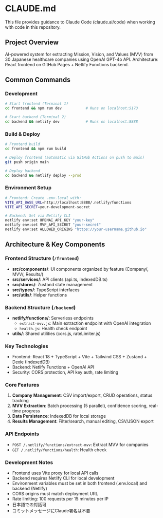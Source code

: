 # CLAUDE.md

This file provides guidance to Claude Code (claude.ai/code) when working with code in this repository.

## Project Overview

AI-powered system for extracting Mission, Vision, and Values (MVV) from 30 Japanese healthcare companies using OpenAI GPT-4o API. Architecture: React frontend on GitHub Pages + Netlify Functions backend.

## Common Commands

### Development
```bash
# Start frontend (Terminal 1)
cd frontend && npm run dev           # Runs on localhost:5173

# Start backend (Terminal 2)  
cd backend && netlify dev            # Runs on localhost:8888
```

### Build & Deploy
```bash
# Frontend build
cd frontend && npm run build

# Deploy frontend (automatic via GitHub Actions on push to main)
git push origin main

# Deploy backend
cd backend && netlify deploy --prod
```

### Environment Setup
```bash
# Frontend: Create .env.local with:
VITE_API_BASE_URL=http://localhost:8888/.netlify/functions
VITE_API_SECRET=your-development-secret

# Backend: Set via Netlify CLI
netlify env:set OPENAI_API_KEY "your-key"
netlify env:set MVP_API_SECRET "your-secret"
netlify env:set ALLOWED_ORIGINS "https://your-username.github.io"
```

## Architecture & Key Components

### Frontend Structure (`/frontend`)
- **src/components/**: UI components organized by feature (Company/, MVV/, Results/)
- **src/services/**: API clients (api.ts, indexedDB.ts)
- **src/stores/**: Zustand state management
- **src/types/**: TypeScript interfaces
- **src/utils/**: Helper functions

### Backend Structure (`/backend`)
- **netlify/functions/**: Serverless endpoints
  - `extract-mvv.js`: Main extraction endpoint with OpenAI integration
  - `health.js`: Health check endpoint
- **utils/**: Shared utilities (cors.js, rateLimiter.js)

### Key Technologies
- Frontend: React 18 + TypeScript + Vite + Tailwind CSS + Zustand + Dexie (IndexedDB)
- Backend: Netlify Functions + OpenAI API
- Security: CORS protection, API key auth, rate limiting

### Core Features
1. **Company Management**: CSV import/export, CRUD operations, status tracking
2. **MVV Extraction**: Batch processing (5 parallel), confidence scoring, real-time progress
3. **Data Persistence**: IndexedDB for local storage
4. **Results Management**: Filter/search, manual editing, CSV/JSON export

### API Endpoints
- `POST /.netlify/functions/extract-mvv`: Extract MVV for companies
- `GET /.netlify/functions/health`: Health check

### Development Notes
- Frontend uses Vite proxy for local API calls
- Backend requires Netlify CLI for local development
- Environment variables must be set in both frontend (.env.local) and backend (Netlify)
- CORS origins must match deployment URL
- Rate limiting: 100 requests per 15 minutes per IP
- 日本語での対話可
- コミットメッセージにClaude署名は不要